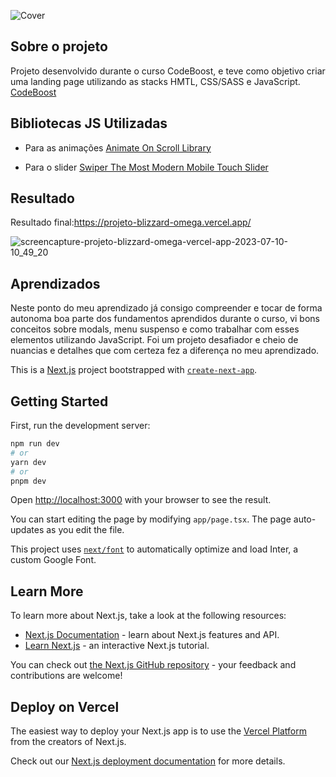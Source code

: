 ![Cover](https://i.postimg.cc/KGWd34W5/projetoitau.png)


## Sobre o projeto
Projeto desenvolvido durante o curso CodeBoost, e teve como objetivo criar uma landing page utilizando as stacks HMTL, CSS/SASS e JavaScript.
[CodeBoost](https://codeboost.com.br/)

## Bibliotecas JS Utilizadas
* Para as animações [Animate On Scroll Library](https://michalsnik.github.io/aos/)

* Para o slider [Swiper The Most Modern Mobile Touch Slider](https://swiperjs.com/)


## Resultado
Resultado final:https://projeto-blizzard-omega.vercel.app/

![screencapture-projeto-blizzard-omega-vercel-app-2023-07-10-10_49_20](https://github.com/emnesty/projeto-blizzard/assets/7916851/7e0702bd-9997-4601-bfbd-ccd8aea2d0c8)


## Aprendizados
Neste ponto do meu aprendizado já consigo compreender e tocar de forma autonoma boa parte dos fundamentos aprendidos durante o curso, vi bons conceitos sobre modals, menu suspenso e como trabalhar com esses elementos utilizando JavaScript.
Foi um projeto desafiador e cheio de nuancias e detalhes que com certeza fez a diferença no meu aprendizado.



This is a [Next.js](https://nextjs.org/) project bootstrapped with [`create-next-app`](https://github.com/vercel/next.js/tree/canary/packages/create-next-app).

## Getting Started

First, run the development server:

```bash
npm run dev
# or
yarn dev
# or
pnpm dev
```

Open [http://localhost:3000](http://localhost:3000) with your browser to see the result.

You can start editing the page by modifying `app/page.tsx`. The page auto-updates as you edit the file.

This project uses [`next/font`](https://nextjs.org/docs/basic-features/font-optimization) to automatically optimize and load Inter, a custom Google Font.

## Learn More

To learn more about Next.js, take a look at the following resources:

- [Next.js Documentation](https://nextjs.org/docs) - learn about Next.js features and API.
- [Learn Next.js](https://nextjs.org/learn) - an interactive Next.js tutorial.

You can check out [the Next.js GitHub repository](https://github.com/vercel/next.js/) - your feedback and contributions are welcome!

## Deploy on Vercel

The easiest way to deploy your Next.js app is to use the [Vercel Platform](https://vercel.com/new?utm_medium=default-template&filter=next.js&utm_source=create-next-app&utm_campaign=create-next-app-readme) from the creators of Next.js.

Check out our [Next.js deployment documentation](https://nextjs.org/docs/deployment) for more details.
